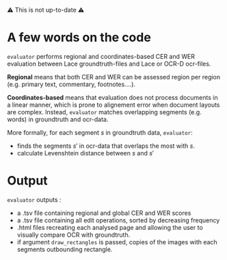 ⚠️ This is not up-to-date ⚠️

# A few words on the code

`evaluator` performs regional and coordinates-based CER and WER evaluation between Lace groundtruth-files and Lace or OCR-D ocr-files.

**Regional** means that both CER and WER can be assessed region per region (e.g. primary text, commentary, footnotes....).

**Coordinates-based** means that evaluation does not process documents in a linear manner, which is prone to alignement error when document layouts are complex. Instead, `evaluator` matches overlapping segments (e.g. words) in groundtruth and ocr-data.

More formally, for each segment $s$ in groundtruth data, `evaluator`:
- finds the segments $s'$ in ocr-data that overlaps the most with $s$. 
- calculate Levenshtein distance between $s$ and $s'$

# Output

`evaluator` outputs : 

- a .tsv file containing regional and global CER and WER scores
- a .tsv file containing all edit operations, sorted by decreasing frequency
- .html files recreating each analysed page and allowing the user to visually compare OCR with groundtruth. 
- if argument `draw_rectangles` is passed, copies of the images with each segments outbounding rectangle.




